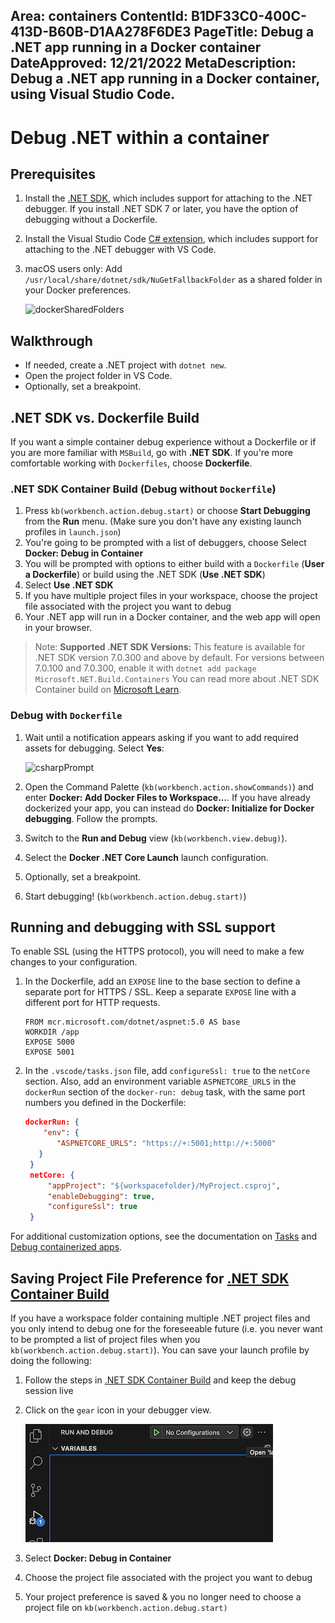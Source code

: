 Area: containers
ContentId: B1DF33C0-400C-413D-B60B-D1AA278F6DE3
PageTitle: Debug a .NET app running in a Docker container
DateApproved: 12/21/2022
MetaDescription: Debug a .NET app running in a Docker container, using Visual Studio Code.
---
# Debug .NET within a container

## Prerequisites

1. Install the [.NET SDK](https://www.microsoft.com/net/download), which includes support for attaching to the .NET debugger. If you install .NET SDK 7 or later, you have the option of debugging without a Dockerfile.

1. Install the Visual Studio Code [C# extension](https://marketplace.visualstudio.com/items?itemName=ms-dotnettools.csharp), which includes support for attaching to the .NET debugger with VS Code.

1. macOS users only: Add `/usr/local/share/dotnet/sdk/NuGetFallbackFolder` as a shared folder in your Docker preferences.

    ![dockerSharedFolders](images/debug/mac-folders.png)

## Walkthrough

- If needed, create a .NET project with `dotnet new`.
- Open the project folder in VS Code.
- Optionally, set a breakpoint.

## .NET SDK vs. Dockerfile Build

If you want a simple container debug experience without a Dockerfile or if you are more familiar with `MSBuild`, go with **.NET SDK**. If you're more comfortable working with `Dockerfiles`, choose **Dockerfile**.

### .NET SDK Container Build (Debug without `Dockerfile`)

1. Press `kb(workbench.action.debug.start)` or choose **Start Debugging** from the **Run** menu. (Make sure you don't have any existing launch profiles in `launch.json`)
2. You're going to be prompted with a list of debuggers, choose Select **Docker: Debug in Container**
3. You will be prompted with options to either build with a `Dockerfile` (**User a Dockerfile**) or build using the .NET SDK (**Use .NET SDK**)
4. Select **Use .NET SDK**
5. If you have multiple project files in your workspace, choose the project file associated with the project you want to debug
6. Your .NET app will run in a Docker container, and the web app will open in your browser.

> Note: **Supported .NET SDK Versions:** This feature is available for .NET SDK version 7.0.300 and above by default. For versions between 7.0.100 and 7.0.300, enable it with `dotnet add package Microsoft.NET.Build.Containers` You can read more about .NET SDK Container build on [Microsoft Learn](https://learn.microsoft.com/en-us/dotnet/core/docker/publish-as-container).


### Debug with `Dockerfile`

1. Wait until a notification appears asking if you want to add required assets for debugging. Select **Yes**:

   ![csharpPrompt](images/debug/csharp-prompt.png)

1. Open the Command Palette (`kb(workbench.action.showCommands)`) and enter **Docker: Add Docker Files to Workspace...**. If you have already dockerized your app, you can instead do **Docker: Initialize for Docker debugging**. Follow the prompts.
1. Switch to the **Run and Debug** view (`kb(workbench.view.debug)`).
1. Select the **Docker .NET Core Launch** launch configuration.
1. Optionally, set a breakpoint.
1. Start debugging! (`kb(workbench.action.debug.start)`)

## Running and debugging with SSL support

To enable SSL (using the HTTPS protocol), you will need to make a few changes to your configuration.

1. In the Dockerfile, add an `EXPOSE` line to the base section to define a separate port for HTTPS / SSL. Keep a separate `EXPOSE` line with a different port for HTTP requests.

   ```docker
   FROM mcr.microsoft.com/dotnet/aspnet:5.0 AS base
   WORKDIR /app
   EXPOSE 5000
   EXPOSE 5001
   ```

1. In the `.vscode/tasks.json` file, add `configureSsl: true` to the `netCore` section. Also, add an environment variable `ASPNETCORE_URLS` in the `dockerRun` section of the `docker-run: debug` task, with the same port numbers you defined in the Dockerfile:

   ```json
   dockerRun: {
       "env": {
          "ASPNETCORE_URLS": "https://+:5001;http://+:5000"
      }
    }
    netCore: {
        "appProject": "${workspacefolder}/MyProject.csproj",
        "enableDebugging": true,
        "configureSsl": true
    }
   ```

For additional customization options, see the documentation on [Tasks](/docs/containers/reference.md) and [Debug containerized apps](/docs/containers/debug-common.md).

## Saving Project File Preference for [.NET SDK Container Build](https://learn.microsoft.com/en-us/dotnet/core/docker/publish-as-container)

If you have a workspace folder containing multiple .NET project files and you only intend to debug one for the foreseeable future (i.e. you never want to be prompted a list of project files when you `kb(workbench.action.debug.start)`). You can save your launch profile by doing the following:

1. Follow the steps in [.NET SDK Container Build](#net-sdk-container-build-debug-without-dockerfile) and keep the debug session live
1. Click on the `gear` icon in your debugger view.

   ![dockerSharedFolders](images/debug/debugger-scaffolding.png)

1. Select **Docker: Debug in Container**
1. Choose the project file associated with the project you want to debug
1. Your project preference is saved & you no longer need to choose a project file on `kb(workbench.action.debug.start)`